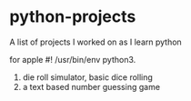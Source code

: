 # python-projects
A list of projects I worked on as I learn python

for apple #! /usr/bin/env python3.
1) die roll simulator, basic dice rolling
2) a text based number guessing game

